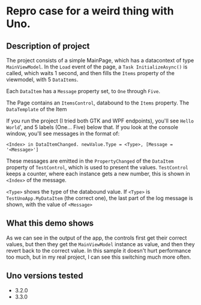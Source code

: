# Repro case for a weird thing with Uno.

## Description of project

The project consists of a simple MainPage, which has a datacontext of type `MainViewModel`.
In the `Load` event of the page, a `Task InitializeAsync()` is called, which waits 1 second, and then fills the `Items` property of the viewmodel, with 5 `DataItems`.

Each `DataItem` has a `Message` property set, to `One` through `Five`.

The Page contains an `ItemsControl`, databound to the `Items` property. The `DataTemplate` of the Item

If you run the project (I tried both GTK and WPF endpoints), you'll see `Hello World`', and 5 labels (One... Five) below that.
If you look at the console window, you'll see messages in the format of:

`<Index> in DataItemChanged. newValue.Type = <Type>, [Message = '<Message>']`

These messages are emitted in the `PropertyChanged` of the `DataItem` property of `TestControl`, which is used to present the values.
`TestControl` keeps a counter, where each instance gets a new number, this is shown in `<Index>` of the message.

`<Type>` shows the type of the databound value. If `<Type>` is `TestUnoApp.MyDataItem` (the correct one), the last part of the log message is shown, with the value of `<Message>`

## What this demo shows

As we can see in the output of the app, the controls first get their correct values, but then they get the `MainViewModel` instance as value, and then they revert back to the correct value.
In this sample it doesn't hurt performance too much, but in my real project, I can see this switching much more often.

## Uno versions tested

- 3.2.0
- 3.3.0